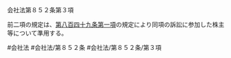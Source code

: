 会社法第８５２条第３項

前二項の規定は、[第八百四十九条第一項](会社法＿＿＿＿第８４９条第１項)の規定により同項の訴訟に参加した株主等について準用する。

#会社法
#会社法/第８５２条
#会社法/第８５２条/第３項
